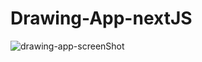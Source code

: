 # Drawing-App-nextJS
 ![drawing-app-screenShot](https://github.com/Grocky94/Drawing-app-nextJS/assets/123794431/08167f61-a96c-4cdc-8f5d-2b49a0b29df7)
